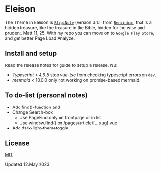 # Eleison
The Theme in Eleison is [`BlogiNote`](https://github.com/Benbinbin/bloginote) (version 3.1.1) from [`Benbinbin`](https://github.com/Benbinbin), that is a hidden treasure, like the treasure in the Bible, hidden for the wise and prudent. Matt 11, 25. With my repo you can move on to `Google Play Store`, and get better Page Load Analyze.

## Install and setup
Read the release notes for guide to setup a release.
NB! 
* _Typescript > 4.9.5_ stop _vue-tsc_ from checking typescript errors on `dev`.
* _mermaid_ < 10.0.0 only not working on promise-based mermaid.

## To do-list (personal notes)
- Add find()-function and
- Change Search-box
  - Use PageFind only on frontpage or in list
  - Use window.find() on /pages/article/[...slug].vue
- Add dark-light-themetoggle

## License
[MIT](./LICENSE)

Updated 12.May 2023

[//]: # (MDC-Tipbox-types: tip, announce, warning, fun, achieve, question, good, bad)